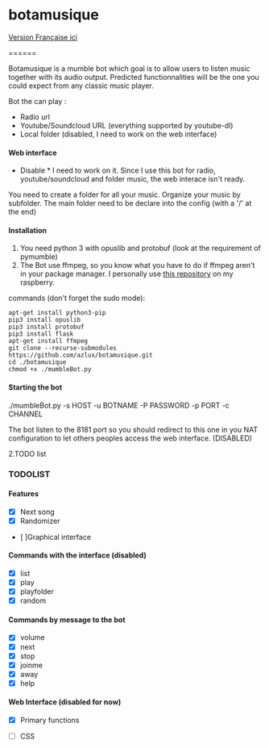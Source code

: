 # botamusique
[Version Française ici](README.fr.md)

======

Botamusique is a mumble bot which goal is to allow users to listen music together with its audio output.
Predicted functionnalities will be the one you could expect from any classic music player.

Bot the can play :
- Radio url
- Youtube/Soundcloud URL (everything supported by youtube-dl)
- Local folder (disabled, I need to work on the web interface)

#### Web interface
* Disable * I need to work on it. Since I use this bot for radio, youtube/soundcloud and folder music, the web interace isn't ready.

You need to create a folder for all your music. Organize your music by subfolder.
The main folder need to be declare into the config (with a '/' at the end)

#### Installation
1. You need python 3 with opuslib and protobuf (look at the requirement of pymumble)
2. The Bot use ffmpeg, so you know what you have to do if ffmpeg aren't in your package manager. I personally use [this repository](http://repozytorium.mati75.eu/) on my raspberry.

commands (don't forget the sudo mode):
```
apt-get install python3-pip
pip3 install opuslib
pip3 install protobuf
pip3 install flask
apt-get install ffmpeg
git clone --recurse-submodules https://github.com/azlux/botamusique.git
cd ./botamusique
chmod +x ./mumbleBot.py
```

#### Starting the bot
./mumbleBot.py -s HOST -u BOTNAME -P PASSWORD -p PORT -c CHANNEL

The bot listen to the 8181 port so you should redirect to this one in you NAT configuration to let others peoples access the web interface. (DISABLED)


2.TODO list

### TODOLIST

#### Features
- [x] Next song
- [x] Randomizer
- [ ]Graphical interface

#### Commands with the interface (disabled)
- [x] list
- [x] play
- [x] playfolder
- [x] random

#### Commands by message to the bot
- [x] volume
- [x] next
- [x] stop
- [x] joinme
- [x] away
- [x] help

#### Web Interface (disabled for now)
- [x] Primary functions
- [ ] CSS

